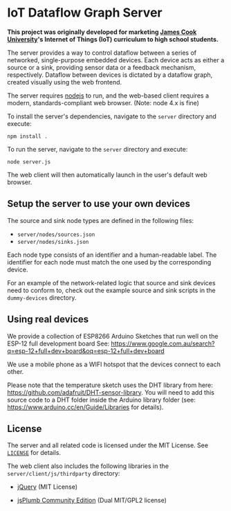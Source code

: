 IoT Dataflow Graph Server
=========================

**This project was originally developed for marketing [James Cook University](http://www.jcu.edu.au)'s Internet of Things (IoT) curriculum to high school students.**

The server provides a way to control dataflow between a series of networked, single-purpose embedded devices. Each device acts as either a source or a sink, providing sensor data or a feedback mechanism, respectively. Dataflow between devices is dictated by a dataflow graph, created visually using the web frontend.

The server requires [nodejs](https://nodejs.org/) to run, and the web-based client requires a modern, standards-compliant web browser. (Note: node 4.x is fine)

To install the server's dependencies, navigate to the `server` directory and execute:

```
npm install .
```

To run the server, navigate to the `server` directory and execute:

```
node server.js
```

The web client will then automatically launch in the user's default web browser.


Setup the server to use your own devices
----------------------------------------

The source and sink node types are defined in the following files:
- `server/nodes/sources.json`
- `server/nodes/sinks.json`

Each node type consists of an identifier and a human-readable label. The identifier for each node must match the one used by the corresponding device.

For an example of the network-related logic that source and sink devices need to conform to, check out the example source and sink scripts in the `dummy-devices` directory.

Using real devices
----------------------------------------

We provide a collection of ESP8266 Arduino Sketches that run well on the ESP-12 full development board
See: https://www.google.com.au/search?q=esp-12+full+dev+board&oq=esp-12+full+dev+board

We use a mobile phone as a WIFI hotspot that the devices connect to each other.

Please note that the temperature sketch uses the DHT library from here: https://github.com/adafruit/DHT-sensor-library. You will need to add this source code to a DHT folder inside the Arduino library folder (see: https://www.arduino.cc/en/Guide/Libraries for details).

License
-------

The server and all related code is licensed under the MIT License. See [`LICENSE`](./LICENSE) for details.

The web client also includes the following libraries in the `server/client/js/thirdparty` directory:

- [jQuery](https://jquery.com/) (MIT License)

- [jsPlumb Community Edition](https://github.com/sporritt/jsplumb/) (Dual MIT/GPL2 license)
